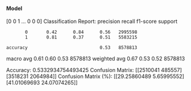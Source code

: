 #### Model
[0 0 1 ... 0 0 0]
Classification Report:
              precision    recall  f1-score   support

           0       0.42      0.84      0.56   2995598
           1       0.81      0.37      0.51   5583215

    accuracy                           0.53   8578813
   macro avg       0.61      0.60      0.53   8578813
weighted avg       0.67      0.53      0.52   8578813

Accuracy: 0.5332934754493425
Confusion Matrix:
[[2510041  485557]
 [3518231 2064984]]
Confusion Matrix (%):
[[29.25860489  5.65995552]
 [41.01069693 24.07074265]]
